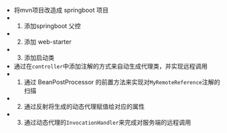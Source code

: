 * 将mvn项目改造成 springboot 项目
*   1. 添加springboot 父控
*   2. 添加 web-starter
*   3. 添加启动类
* 通过在`controller`中添加注解的方式来自动生成代理类，并实现远程调用
*   1. 通过 BeanPostProcessor 的前置方法来实现对`MyRemoteReference`注解的扫描
*   2. 通过反射将生成的动态代理赋值给对应的属性
*   3. 通过动态代理的`InvocationHandler`来完成对服务端的远程调用